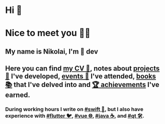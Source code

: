 # Hi 👋 
# Nice to meet you 👨‍💻
## My name is Nikolai, I'm 🍏 dev
## Here you can find [my CV 📄](https://coolone.ru/nikolai_trukhin_cv.pdf), notes about [projects 👾](https://coolone.ru/projects/) I've developed, [events 📅](https://coolone.ru/events/) I've attended, [books 📚](https://coolone.ru/books/) that I've delved into and [🏆 achievements](https://coolone.ru/achievements/) I've earned.
### During working hours I write on [#swift 🍏](https://coolone.ru/tags/swift/), but I also have experience with [#flutter 🐦](https://coolone.ru/tags/flutter/), [#vue 🌐](https://coolone.ru/tags/vue/), [#java ☕](https://coolone.ru/tags/java/), and [#qt 🛠️](https://coolone.ru/tags/qt/).
